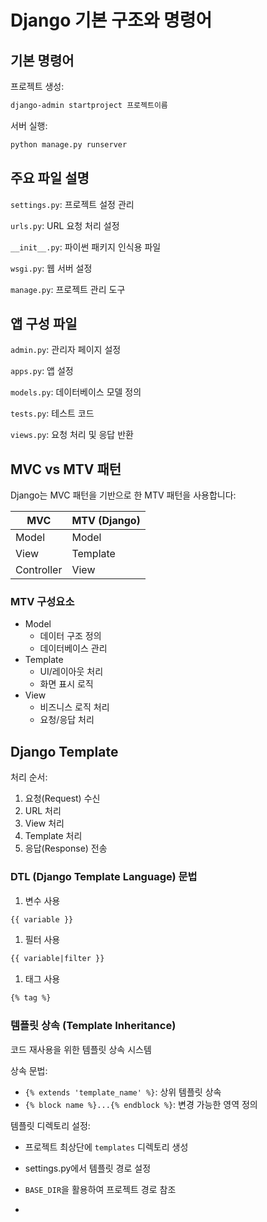 # Django 기본 구조와 명령어

## 기본 명령어

프로젝트 생성:

```bash
django-admin startproject 프로젝트이름
```

서버 실행:

```bash
python manage.py runserver
```

## 주요 파일 설명

<aside>

`settings.py`: 프로젝트 설정 관리

`urls.py`: URL 요청 처리 설정

`__init__.py`: 파이썬 패키지 인식용 파일

`wsgi.py`: 웹 서버 설정

`manage.py`: 프로젝트 관리 도구

</aside>

## 앱 구성 파일

<aside>

`admin.py`: 관리자 페이지 설정

`apps.py`: 앱 설정

`models.py`: 데이터베이스 모델 정의

`tests.py`: 테스트 코드

`views.py`: 요청 처리 및 응답 반환

</aside>

## MVC vs MTV 패턴

Django는 MVC 패턴을 기반으로 한 MTV 패턴을 사용합니다:

| MVC | MTV (Django) |
| --- | --- |
| Model | Model |
| View | Template |
| Controller | View |

### MTV 구성요소

- Model
    - 데이터 구조 정의
    - 데이터베이스 관리
- Template
    - UI/레이아웃 처리
    - 화면 표시 로직
- View
    - 비즈니스 로직 처리
    - 요청/응답 처리

## Django Template

처리 순서:

1. 요청(Request) 수신
2. URL 처리
3. View 처리
4. Template 처리
5. 응답(Response) 전송

### DTL (Django Template Language) 문법

1. 변수 사용

```html
{{ variable }}
```

1. 필터 사용

```html
{{ variable|filter }}
```

1. 태그 사용

```html
{% tag %}
```

### 템플릿 상속 (Template Inheritance)

<aside>

코드 재사용을 위한 템플릿 상속 시스템

</aside>

상속 문법:

- `{% extends 'template_name' %}`: 상위 템플릿 상속
- `{% block name %}...{% endblock %}`: 변경 가능한 영역 정의

템플릿 디렉토리 설정:

- 프로젝트 최상단에 `templates` 디렉토리 생성
- settings.py에서 템플릿 경로 설정
- `BASE_DIR`을 활용하여 프로젝트 경로 참조

-